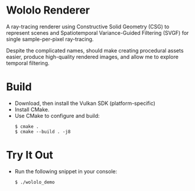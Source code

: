 # Wololo Renderer

A ray-tracing renderer using Constructive Solid Geometry (CSG) to represent scenes and 
Spatiotemporal Variance-Guided Filtering (SVGF) for single sample-per-pixel ray-tracing.

Despite the complicated names, should make creating procedural assets easier, produce 
high-quality rendered images, and allow me to explore temporal filtering.

# Build

- Download, then install the Vulkan SDK (platform-specific)
- Install CMake.
- Use CMake to configure and build:
    ```
    $ cmake .
    $ cmake --build . -j8
    ```

# Try It Out

- Run the following snippet in your console:
    ```
    $ ./wololo_demo
    ```